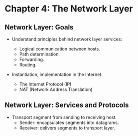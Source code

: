 # Chapter 4: The Network Layer

## Network Layer: Goals
- Understand principles behind network layer services:
  - Logical communication between hosts.
  - Path determination.
  - Forwarding.
  - Routing.

- Instantiation, implementation in the Internet:
  - The Internet Protocol (IP)
  - NAT (Network Address Translation)

## Network Layer: Services and Protocols
- Transport segment from sending to receiving host.
    - Sender: encapsulates segments into datagrams.
    - Receiver: delivers segments to transport layer.
